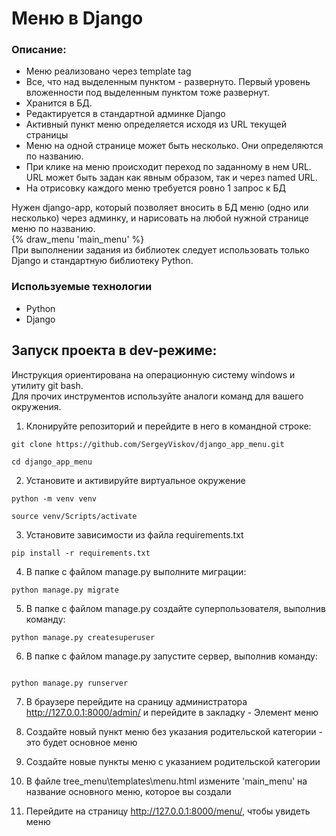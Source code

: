 # Меню в Django

### Описание:
* Меню реализовано через template tag
* Все, что над выделенным пунктом - развернуто. Первый уровень вложенности под
выделенным пунктом тоже развернут.
* Хранится в БД.
* Редактируется в стандартной админке Django
* Активный пункт меню определяется исходя из URL текущей страницы
* Меню на одной странице может быть несколько. Они определяются по названию.
* При клике на меню происходит переход по заданному в нем URL. URL может быть 
задан как явным образом, так и через named URL.
* На отрисовку каждого меню требуется ровно 1 запрос к БД

Нужен django-app, который позволяет вносить в БД меню (одно или несколько) через
админку, и нарисовать на любой нужной странице меню по названию.   
{% draw_menu 'main_menu' %}   
При выполнении задания из библиотек следует использовать только Django и стандартную библиотеку Python.

### Используемые технологии
- Python
- Django

## Запуск проекта в dev-режиме:
Инструкция ориентирована на операционную систему windows и утилиту git bash.<br/>
Для прочих инструментов используйте аналоги команд для вашего окружения.

1. Клонируйте репозиторий и перейдите в него в командной строке:

```
git clone https://github.com/SergeyViskov/django_app_menu.git
```

```
cd django_app_menu
```

2. Установите и активируйте виртуальное окружение
```
python -m venv venv
``` 
```
source venv/Scripts/activate
```

3. Установите зависимости из файла requirements.txt
```
pip install -r requirements.txt
```

4. В папке с файлом manage.py выполните миграции:
```
python manage.py migrate
```

5. В папке с файлом manage.py создайте суперпользователя, выполнив команду:
```
python manage.py createsuperuser
```

6. В папке с файлом manage.py запустите сервер, выполнив команду:
```

python manage.py runserver
```

7. В браузере перейдите на сраницу администратора http://127.0.0.1:8000/admin/ и перейдите в закладку - Элемент меню

8. Создайте новый пункт меню без указания родительской категории - это будет основное меню

9. Создайте новые пункты меню с указанием родительской категории

10. В файле tree_menu\templates\menu.html измените 'main_menu' на название основного меню, которое вы создали

11. Перейдите на страницу http://127.0.0.1:8000/menu/, чтобы увидеть меню
